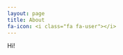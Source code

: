 ```yaml
---
layout: page
title: About
fa-icon: <i class="fa fa-user"></i>
---
```


<p class="message">
	Hi!
</p>
